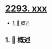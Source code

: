 # [2293. xxx](https://github.com/Tdahuyou/TNotes.leetcode/tree/main/notes/2293.%20xxx)

<!-- region:toc -->

- [1. 📝 概述](#1--概述)

<!-- endregion:toc -->

## 1. 📝 概述
